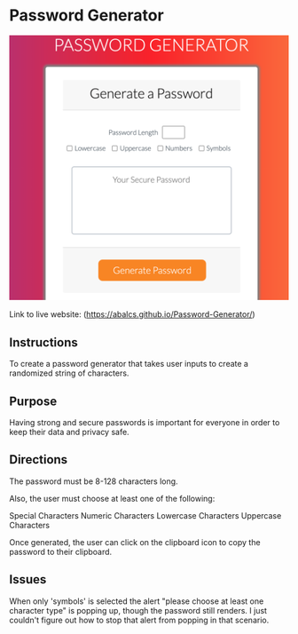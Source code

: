 # Password Generator

![Test Image 3](src/img/rmimg.png)

Link to live website: (https://abalcs.github.io/Password-Generator/)

## Instructions
To create a password generator that takes user inputs to create a randomized string of characters.

## Purpose
Having strong and secure passwords is important for everyone in order to keep their data and privacy safe.

## Directions
The password must be 8-128 characters long.

Also, the user must choose at least one of the following:

Special Characters
Numeric Characters
Lowercase Characters
Uppercase Characters

Once generated, the user can click on the clipboard icon to copy the password to their clipboard.

## Issues
When only 'symbols' is selected the alert "please choose at least one character type" is popping up, though the password still renders.  I just couldn't figure out how to stop that alert from popping in that scenario.